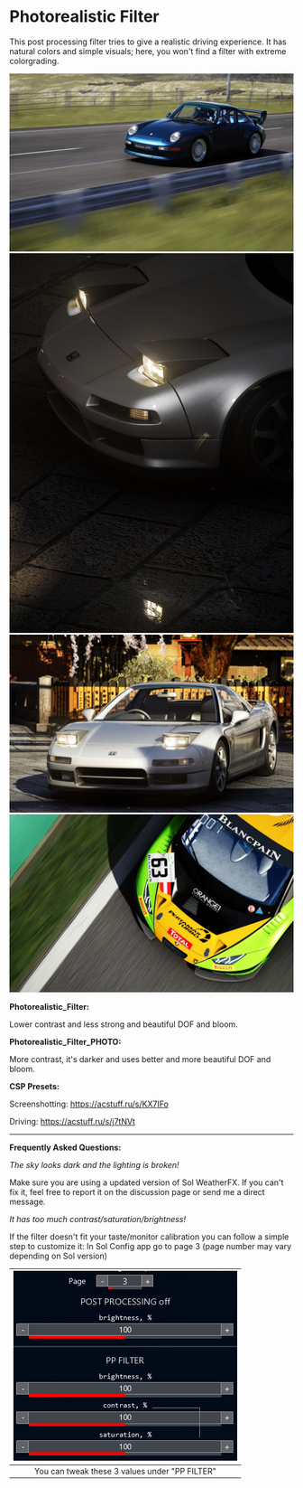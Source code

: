 # Photorealistic Filter
This post processing filter tries to give a realistic driving experience. It has natural colors and simple visuals; here, you won't find a filter with extreme colorgrading.

![](src/1.jpg)
![](src/2.jpg)
![](src/3.jpg)
![](src/4.jpg)

**Photorealistic_Filter:**

Lower contrast and less strong and beautiful DOF and bloom.

**Photorealistic_Filter_PHOTO:**

More contrast, it's darker and uses better and more beautiful DOF and bloom.

**CSP Presets:**

Screenshotting: https://acstuff.ru/s/KX7IFo

Driving: https://acstuff.ru/s/j7tNVt

___
**Frequently Asked Questions:**

*The sky looks dark and the lighting is broken!*

Make sure you are using a updated version of Sol WeatherFX. If you can't fix it, feel free to report it on the discussion page or send me a direct message.

*It has too much contrast/saturation/brightness!*

If the filter doesn't fit your taste/monitor calibration you can follow a simple step to customize it:
In Sol Config app go to page 3 (page number may vary depending on Sol version)

| ![](src/1618044648271.png) |
|:---:|
| You can tweak these 3 values under "PP FILTER" |
